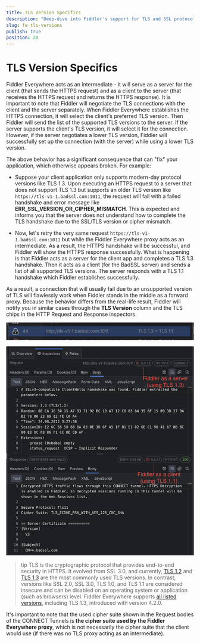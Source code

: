 ```yaml
---
title: TLS Version Specifics
description: "Deep-dive into Fiddler's support for TLS and SSL protocols."
slug: fe-tls-versions
publish: true
position: 20
---
```


# TLS Version Specifics

Fiddler Everywhere acts as an intermediate - it will serve as a server for the client (that sends the HTTPS request) and as a client to the server (that receives the HTTPS request and returns the HTTPS response). It is important to note that Fiddler will negotiate the TLS connections with the client and the server separately. When Fiddler Everywhere establishes the HTTPS connection, it will select the client's preferred TLS version. Then Fiddler will send the list of the supported TLS versions to the server. If the server supports the client's TLS version, it will select it for the connection. However, if the server negotiates a lower TLS version, Fiddler will successfully set up the connection (with the server) while using a lower TLS version.

The above behavior has a significant consequence that can "fix" your application, which otherwise appears broken. For example:

- Suppose your client application only supports modern-day protocol versions like TLS 1.3. Upon executing an HTTPS request to a server that does not support TLS 1.3 but supports an older TLS version like `https://tls-v1-1.badssl.com:1011`, the request will fail with a failed handshake and error message like **ERR_SSL_VERSION_OR_CIPHER_MISMATCH**. This is expected and informs you that the server does not understand how to complete the TLS handshake due to the SSL/TLS version or cipher mismatch.

- Now, let's retry the very same request `https://tls-v1-1.badssl.com:1011` but while the Fiddler Everywhere proxy acts as an intermediate. As a result, the HTTPS handshake will be successful, and Fiddler will show the HTTPS response successfully. What is happening is that Fiddler acts as a server for the client app and completes a TLS 1.3 handshake. Then it acts as a client (for the BadSSL server) and sends a list of all supported TLS versions. The server responds with a TLS 1.1 handshake which Fiddler establishes successfully.

As a result, a connection that will usually fail due to an unsupported version of TLS will flawlessly work when Fiddler stands in the middle as a forward proxy. Because the behavior differs from the real-life result, Fiddler will notify you in similar cases through the **TLS Version** column and the TLS chips in the HTTP Request and Response inspectors.

![Fiddler shows TLS Versions used during the different stages of the client-proxy-server connections](../images/security/tls-versions_13_11_list.png)

![Fiddler shows the TLS change in the inspectors](../images/security/tls-versions_13_11_inspectors.png)

>tip TLS is the cryptographic protocol that provides end-to-end security in HTTPS. It evolved from SSL 3.0, and currently, [TLS 1.2](https://www.ietf.org/rfc/rfc5246.txt) and [TLS 1.3](https://www.rfc-editor.org/rfc/rfc8446) are the most commonly used TLS versions. In contrast, versions like SSL 2.0, SSL 3.0, TLS 1.0, and TLS 1.1 are considered insecure and can be disabled on an operating system or application (such as browsers) level. Fiddler Everywhere supports [all listed versions](slug://how-to-view-web-session-summary#tls-version), including TLS 1.3, introduced with version 4.2.0.

It's important to note that the used cipher suite shown in the Request bodies of the CONNECT Tunnels is **the cipher suite used by the Fiddler Everywhere proxy**, which is not necessarily the cipher suite that the client would use (if there was no TLS proxy acting as an intermediate).
